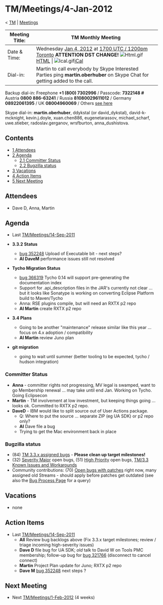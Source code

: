 

TM/Meetings/4-Jan-2012
======================

< [TM](/TM "TM")‎ | [Meetings](/TM/Meetings "TM/Meetings")

| Meeting Title: | **TM Monthly Meeting** |
| --- | --- |
| Date & Time: | Wednesday [Jan 4, 2012](/index.php?title=Jan_4,_2012&action=edit&redlink=1 "Jan 4, 2012 (page does not exist)") at [1700 UTC / 1200pm Toronto](http://www.timeanddate.com/worldclock/fixedtime.html?month=1&day=4&year=2012&hour=17&min=00&sec=0&p1=0) **ATTENTION DST CHANGE!**   ![Html.gif](https://raw.githubusercontent.com/wiki/eclipse-datatools/.github/images/Html.gif)[HTML](http://www.google.com/calendar/embed?src=vn70im36r00qeusu8nme50cils@group.calendar.google.com&ctz=Canada/Toronto) \| ![Ical.gif](https://raw.githubusercontent.com/wiki/eclipse-datatools/.github/images/Ical.gif)[iCal](http://www.google.com/calendar/ical/vn70im36r00qeusu8nme50cils@group.calendar.google.com/public/basic.ics) |
| Dial-in: | Martin to call everybody by Skype   Interested Parties ping **martin.oberhuber** on Skype Chat for getting added to the call. |

Backup dial-in: Freephone **+1 (800) 7302996** / Passcode: **7322148 #**  
Austria **0800 886-63241** / Russia **81080029611012** / Germany **08922061395** / UK **08004960069** / Others [see here](https://conf.cfer.com/?comp_id=18374&sp_id=154&ac=7322148&an=080088663241%20&login=true&startview=gos)

Skype dial-in: **martin.oberhuber**, ddykstal (or david\_dykstal), david-k-mcknight, kevin.j.doyle, xuan.chen886, eugenetarassov, michael\_scharf, uwe.stieber, radoslav.gerganov, wrsfburton, anna_dushistova.  

Contents
--------

*   [1 Attendees](#Attendees)
*   [2 Agenda](#Agenda)
    *   [2.1 Committer Status](#Committer-Status)
    *   [2.2 Bugzilla status](#Bugzilla-status)
*   [3 Vacations](#Vacations)
*   [4 Action Items](#Action-Items)
*   [5 Next Meeting](#Next-Meeting)

Attendees
---------

*   Dave D, Anna, Martin

  

Agenda
------

*   Last [TM/Meetings/14-Sep-2011](/TM/Meetings/14-Sep-2011 "TM/Meetings/14-Sep-2011")
*   **3.3.2 Status**
    *   [bug 352248](https://bugs.eclipse.org/bugs/show_bug.cgi?id=352248) Upload of Executable bit - next steps?
    *   **AI DaveM** performance issues still not resolved

*   **Tycho Migration Status**
    *   [bug 366319](https://bugs.eclipse.org/bugs/show_bug.cgi?id=366319) Tycho 0.14 will support pre-generating the documentation index
    *   Support for .api_description files in the JAR's currently not clear ... but it looks like Sonatype is working on converting Eclipse Platform build to Maven/Tycho
    *   Anna: RSE plugins compile, but will need an RXTX p2 repo
    *   **AI Martin** create RXTX p2 repo

*   **3.4 Plans**
    *   Going to be another "maintenance" release similar like this year ... focus on 4.x adoption / compatibility
    *   **AI Martin** review Juno plan

*   **git migration**
    *   going to wait until summer (better tooling to be expected, tycho / hudson integration)

  

### Committer Status

*   **Anna** \- committer rights not progressing, MV legal is swamped, want to go Membership renewal ... may take until end Jan. Working on Tycho. Going Eclipsecon
*   **Martin** \- TM involvement at low investment, but keeping things going ... looks ok. Committed to RXTX p2 repo.
*   **DaveD** \- IBM would like to split source out of User Actions package.
    *   Q: Where to put the source ... separate ZIP (eg UA SDK) or p2 repo only?
    *   **AI** Dave file a bug
    *   Trying to get the Mac environment back in place

  

### Bugzilla status

*   (84) [TM 3.3.x assigned bugs](https://bugs.eclipse.org/bugs/buglist.cgi?field0-0-0=target_milestone;query_format=advanced;bug_status=UNCONFIRMED;bug_status=NEW;bug_status=ASSIGNED;bug_status=REOPENED;type0-0-0=substring;value0-0-0=3.3;product=Target%20Management) \- **Please clean up target milestones!**
*   (32) [Severity Major](https://bugs.eclipse.org/bugs/buglist.cgi?query_format=advanced&product=Target+Management&bug_status=UNCONFIRMED&bug_status=NEW&bug_status=ASSIGNED&bug_status=REOPENED&bug_severity=blocker&bug_severity=critical&bug_severity=major&cmdtype=doit) open bugs, (51) [High Priority](https://bugs.eclipse.org/bugs/buglist.cgi?query_format=advanced&product=Target+Management&bug_status=UNCONFIRMED&bug_status=NEW&bug_status=ASSIGNED&bug_status=REOPENED&cmdtype=doit&field0-0-0=priority&type0-0-0=regexp&value0-0-0=P%5B12%5D&field0-0-1=bug_severity&type0-0-1=regexp&value0-0-1=blocker%7Ccritical%7Cmajor) open bugs, [TM/3.3 Known Issues and Workarounds](/TM/3.3_Known_Issues_and_Workarounds "TM/3.3 Known Issues and Workarounds")
*   Community contributions: (70) [Open bugs with patches](https://bugs.eclipse.org/bugs/buglist.cgi?query_format=advanced&product=Target+Management&bug_status=UNCONFIRMED&bug_status=NEW&bug_status=ASSIGNED&bug_status=REOPENED&cmdtype=doit&field0-0-0=attachments.ispatch&type0-0-0=equals&value0-0-0=1) right now, many assigned old Streams - should apply before patches get outdated (see also the [Bug Process Page](https://www.eclipse.org/dsdp/tm/development/bug_process.php) for a query)

  

Vacations
---------

*   none

  

Action Items
------------

*   Last [TM/Meetings/14-Sep-2011](/TM/Meetings/14-Sep-2011 "TM/Meetings/14-Sep-2011")
    *   **All** Review bug backlogs above (Fix 3.3.x target milestones; review / triage incoming high-severity issues)
    *   **Dave D** file bug for UA SDK; _old_ talk to David W on Tools PMC membership; follow-up bug for [bug 321766](https://bugs.eclipse.org/bugs/show_bug.cgi?id=321766) (disconnect to cancel connect)
    *   **Martin** Project Plan update for Juno; RXTX p2 repo
    *   **Dave M** [bug 352248](https://bugs.eclipse.org/bugs/show_bug.cgi?id=352248) next steps ?

  

Next Meeting
------------

*   Next [TM/Meetings/1-Feb-2012](/TM/Meetings/1-Feb-2012 "TM/Meetings/1-Feb-2012") (4 weeks)


